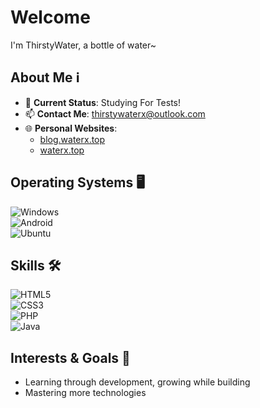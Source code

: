 # Welcome

I'm ThirstyWater, a bottle of water~

## About Me ℹ️

- 🌱 **Current Status**: Studying For Tests!
- 📫 **Contact Me**: thirstywaterx@outlook.com
- 🌐 **Personal Websites**:  
  - [blog.waterx.top](https://blog.waterx.top)  
  - [waterx.top](https://waterx.top)  

## Operating Systems 🖥️

![Windows](https://img.shields.io/badge/Windows-10-0078D6?style=for-the-badge&logo=windows&logoColor=white)  
![Android](https://img.shields.io/badge/Android-12-3DDC84?style=for-the-badge&logo=android&logoColor=white)  
![Ubuntu](https://img.shields.io/badge/Ubuntu-Latest-E95420?style=for-the-badge&logo=ubuntu&logoColor=white)  

## Skills 🛠️

![HTML5](https://img.shields.io/badge/HTML5-E34F26?style=for-the-badge&logo=html5&logoColor=white)  
![CSS3](https://img.shields.io/badge/CSS3-1572B6?style=for-the-badge&logo=css3&logoColor=white)  
![PHP](https://img.shields.io/badge/PHP-7+-777BB4?style=for-the-badge&logo=php&logoColor=white)  
![Java](https://img.shields.io/badge/Java-Latest-007396?style=for-the-badge&logo=java&logoColor=white)  

## Interests & Goals 🎯

- Learning through development, growing while building  
- Mastering more technologies
